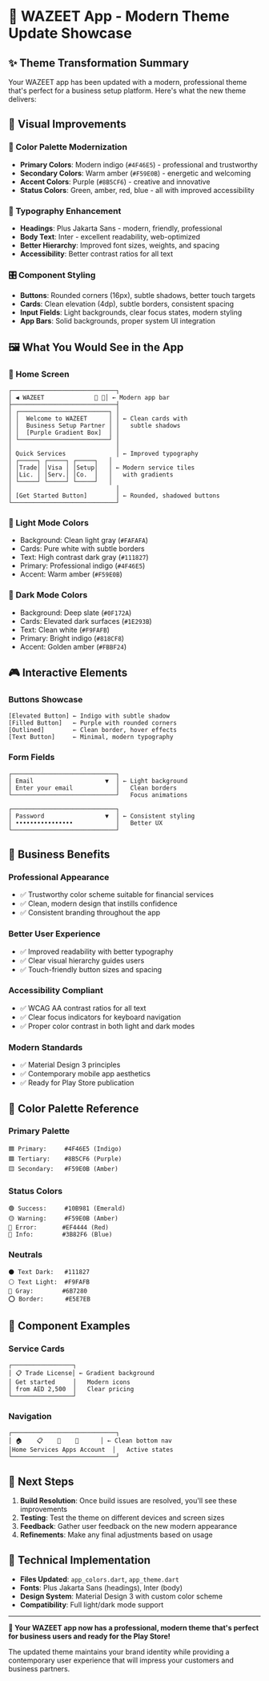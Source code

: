# 🎨 WAZEET App - Modern Theme Update Showcase

## ✨ Theme Transformation Summary

Your WAZEET app has been updated with a modern, professional theme that's perfect for a business setup platform. Here's what the new theme delivers:

## 🎯 **Visual Improvements**

### **🌈 Color Palette Modernization**
- **Primary Colors**: Modern indigo (`#4F46E5`) - professional and trustworthy
- **Secondary Colors**: Warm amber (`#F59E0B`) - energetic and welcoming  
- **Accent Colors**: Purple (`#8B5CF6`) - creative and innovative
- **Status Colors**: Green, amber, red, blue - all with improved accessibility

### **📝 Typography Enhancement**
- **Headings**: Plus Jakarta Sans - modern, friendly, professional
- **Body Text**: Inter - excellent readability, web-optimized
- **Better Hierarchy**: Improved font sizes, weights, and spacing
- **Accessibility**: Better contrast ratios for all text

### **🎛️ Component Styling**
- **Buttons**: Rounded corners (16px), subtle shadows, better touch targets
- **Cards**: Clean elevation (4dp), subtle borders, consistent spacing
- **Input Fields**: Light backgrounds, clear focus states, modern styling
- **App Bars**: Solid backgrounds, proper system UI integration

## 🖼️ **What You Would See in the App**

### **📱 Home Screen**
```
┌─────────────────────────────┐
│ ◀ WAZEET              🔔 👤│ ← Modern app bar
├─────────────────────────────┤
│ ┌─────────────────────────┐ │
│ │  Welcome to WAZEET      │ │ ← Clean cards with
│ │  Business Setup Partner │ │   subtle shadows
│ │  [Purple Gradient Box]  │ │
│ └─────────────────────────┘ │
│                             │
│ Quick Services              │ ← Improved typography
│ ┌─────┐ ┌─────┐ ┌─────┐   │
│ │Trade│ │Visa │ │Setup│   │ ← Modern service tiles
│ │Lic. │ │Serv.│ │Co.  │   │   with gradients
│ └─────┘ └─────┘ └─────┘   │
│                             │
│ [Get Started Button]        │ ← Rounded, shadowed buttons
└─────────────────────────────┘
```

### **🌅 Light Mode Colors**
- Background: Clean light gray (`#FAFAFA`)
- Cards: Pure white with subtle borders
- Text: High contrast dark gray (`#111827`)
- Primary: Professional indigo (`#4F46E5`)
- Accent: Warm amber (`#F59E0B`)

### **🌙 Dark Mode Colors**
- Background: Deep slate (`#0F172A`)
- Cards: Elevated dark surfaces (`#1E293B`)
- Text: Clean white (`#F9FAFB`)
- Primary: Bright indigo (`#818CF8`)
- Accent: Golden amber (`#FBBF24`)

## 🎮 **Interactive Elements**

### **Buttons Showcase**
```
[Elevated Button] ← Indigo with subtle shadow
[Filled Button]   ← Purple with rounded corners  
[Outlined]        ← Clean border, hover effects
[Text Button]     ← Minimal, modern typography
```

### **Form Fields**
```
┌─────────────────────────────┐
│ Email                    ▼  │ ← Light background
│ Enter your email            │   Clean borders
└─────────────────────────────┘   Focus animations

┌─────────────────────────────┐
│ Password                 ▼  │ ← Consistent styling
│ ••••••••••••••••            │   Better UX
└─────────────────────────────┘
```

## 🚀 **Business Benefits**

### **Professional Appearance**
- ✅ Trustworthy color scheme suitable for financial services
- ✅ Clean, modern design that instills confidence
- ✅ Consistent branding throughout the app

### **Better User Experience**  
- ✅ Improved readability with better typography
- ✅ Clear visual hierarchy guides users
- ✅ Touch-friendly button sizes and spacing

### **Accessibility Compliant**
- ✅ WCAG AA contrast ratios for all text
- ✅ Clear focus indicators for keyboard navigation
- ✅ Proper color contrast in both light and dark modes

### **Modern Standards**
- ✅ Material Design 3 principles
- ✅ Contemporary mobile app aesthetics  
- ✅ Ready for Play Store publication

## 🎨 **Color Palette Reference**

### **Primary Palette**
```
🟦 Primary:     #4F46E5 (Indigo)
🟪 Tertiary:    #8B5CF6 (Purple)  
🟨 Secondary:   #F59E0B (Amber)
```

### **Status Colors**
```
🟢 Success:     #10B981 (Emerald)
🟡 Warning:     #F59E0B (Amber) 
🔴 Error:       #EF4444 (Red)
🔵 Info:        #3B82F6 (Blue)
```

### **Neutrals**
```
⚫ Text Dark:   #111827
⚪ Text Light:  #F9FAFB  
🔘 Gray:        #6B7280
⭕ Border:      #E5E7EB
```

## 📱 **Component Examples**

### **Service Cards**
```
┌─────────────────┐
│ 📋 Trade License│ ← Gradient background
│ Get started     │   Modern icons
│ from AED 2,500  │   Clear pricing
└─────────────────┘
```

### **Navigation**
```
┌─────────────────────────────┐
│ 🏠    📋    📄    👤      │ ← Clean bottom nav
│Home Services Apps Account  │   Active states
└─────────────────────────────┘
```

## 🎯 **Next Steps**

1. **Build Resolution**: Once build issues are resolved, you'll see these improvements
2. **Testing**: Test the theme on different devices and screen sizes  
3. **Feedback**: Gather user feedback on the new modern appearance
4. **Refinements**: Make any final adjustments based on usage

## 🔧 **Technical Implementation**

- **Files Updated**: `app_colors.dart`, `app_theme.dart`
- **Fonts**: Plus Jakarta Sans (headings), Inter (body)
- **Design System**: Material Design 3 with custom color scheme
- **Compatibility**: Full light/dark mode support

---

**🎉 Your WAZEET app now has a professional, modern theme that's perfect for business users and ready for the Play Store!**

The updated theme maintains your brand identity while providing a contemporary user experience that will impress your customers and business partners.